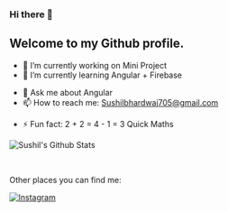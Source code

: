 ### Hi there 👋
## Welcome to my Github profile.

<!--
**Sushil333/Sushil333** is a ✨ _special_ ✨ repository because its `README.md` (this file) appears on your GitHub profile.
-->

<!-- Here are some ideas to get you started: -->

- 🔭 I’m currently working on Mini Project
- 🌱 I’m currently learning Angular + Firebase
<!-- 👯 I’m looking to collaborate on ... -->
<!-- 🤔 I’m looking for help with ... -->
- 💬 Ask me about Angular
- 📫 How to reach me: Sushilbhardwaj705@gmail.com
<!-- 😄 Pronouns: ... -->
- ⚡ Fun fact: 2 + 2 = 4 - 1 = 3 Quick Maths

<div>

 <img align="center" src="https://github-readme-stats.vercel.app/api?username=Sushil333&&show_icons=true&title_color=161e2e&icon_color=31c48d&text_color=4b5563&bg_color=f4f5f7" alt="Sushil's Github Stats">


  <br><p>Other places you can find me:</p>

  <a href="https://instagram.com/sbrocks46" target="_blank"><img src="https://www.instagram.com/static/images/web/mobile_nav_type_logo.png/735145cfe0a4.png" alt="Instagram"></a>

</div>
